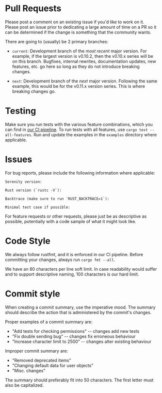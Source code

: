 # Pull Requests

Please post a comment on an existing issue if you'd like to work on it. Please
post an issue prior to dedicating a large amount of time on a PR so it can be
determined if the change is something that the community wants.

There are going to (usually) be 2 primary branches:

- `current`: Development branch of the _most recent_ major version. For example,
if the largest version is v0.10.2, then the v0.10.x series will be on this branch.
Bugfixes, internal rewrites, documentation updates, new features, etc. go here
so long as they do not introduce breaking changes.

- `next`: Development branch of the _next_ major version. Following the same
example, this would be for the v0.11.x version series. This is where breaking
changes go.

# Testing

Make sure you run tests with the various feature combinations, which you can
find in [our CI pipeline][test_ci]. To run tests with all features, use
`cargo test --all-features`. Run and update the examples in the `examples`
directory where applicable.

# Issues

For bug reports, please include the following information where applicable:

```
Serenity version:

Rust version (`rustc -V`):

Backtrace (make sure to run `RUST_BACKTRACE=1`):

Minimal test case if possible:
```

For feature requests or other requests, please just be as descriptive as
possible, potentially with a code sample of what it might look like.

# Code Style

We always follow rustfmt, and it is enforced in our CI pipeline. Before
committing your changes, always run `cargo fmt --all`.

We have an 80 characters per line soft limit. In case readability would suffer
and to support descriptive naming, 100 characters is our hard limit.

# Commit style

When creating a commit summary, use the imperative mood. The summary
should describe the action that is administered by the commit's changes.

Proper examples of a commit summary are:

- "Add tests for checking permissions" -- changes add new tests
- "Fix double sending bug" -- changes fix erroneous behaviour
- "Increase character limit to 2500" -- changes alter existing behaviour

Improper commit summary are:

- "Removed deprecated items"
- "Changing default data for user objects"
- "Misc. changes"

The summary should preferably fit into 50 characters. The first letter must
also be capitalized.

[test_ci]: .github/workflows/ci.yml
